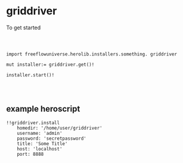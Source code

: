 # griddriver



To get started

```vlang



import freeflowuniverse.herolib.installers.something. griddriver

mut installer:= griddriver.get()!

installer.start()!




```

## example heroscript


```hero
!!griddriver.install
    homedir: '/home/user/griddriver'
    username: 'admin'
    password: 'secretpassword'
    title: 'Some Title'
    host: 'localhost'
    port: 8888

```


